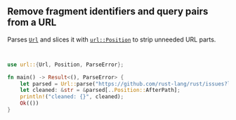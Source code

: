 ## Remove fragment identifiers and query pairs from a URL

Parses [`Url`] and slices it with [`url::Position`] to strip unneeded URL parts.

```rust


use url::{Url, Position, ParseError};

fn main() -> Result<(), ParseError> {
    let parsed = Url::parse("https://github.com/rust-lang/rust/issues?labels=E-easy&state=open")?;
    let cleaned: &str = &parsed[..Position::AfterPath];
    println!("cleaned: {}", cleaned);
    Ok(())
}
```

[`url::Position`]: https://docs.rs/url/*/url/enum.Position.html
[`Url`]: https://docs.rs/url/*/url/struct.Url.html
